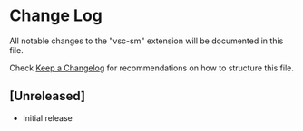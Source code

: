 # Change Log

All notable changes to the "vsc-sm" extension will be documented in this file.

Check [Keep a Changelog](http://keepachangelog.com/) for recommendations on how to structure this file.

## [Unreleased]

- Initial release
